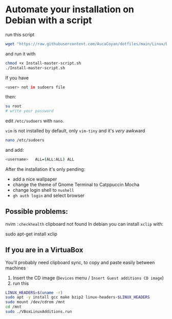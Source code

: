# Automate your installation on Debian with a script

run this script

```bash
wget "https://raw.githubusercontent.com/AucaCoyan/dotfiles/main/Linux/Debian/Install-master-script.sh" --output-document=Install-master-script.sh
```

and run it with

```bash
chmod +x Install-master-script.sh
./Install-master-script.sh
```

If you have

```bash
<user> not in sudoers file
```

then:

```bash
su root
# write your password
```

edit `/etc/sudoers` with `nano`.

`vim` is not installed by default, only `vim-tiny` and it's _very_ awkward

```bash
nano /etc/sudoers
```

and add:

```bash
<username>   ALL=(ALL:ALL) ALL
```

After the installation it's only pending:

- add a nice wallpaper
- change the theme of Gnome Terminal to Catppuccin Mocha
- change login shell to `nushell`
- `gh auth login` and select browser

## Possible problems:

nvim `:checkhealth` clipboard not found
In debian you can install `xclip` with:

sudo apt-get install xclip

## If you are in a VirtuaBox

You'll probably need clipboard sync, to copy and paste easily between machines

1. Insert the CD image (`Devices` menu / `Insert Guest additions CD image`)
2. run this

```bash
LINUX_HEADERS=$(uname -r)
sudo apt -y install gcc make bzip2 linux-headers-$LINUX_HEADERS
sudo mount /dev/cdrom /mnt
cd /mnt
sudo ./VBoxLinuxAdditions.run
```
